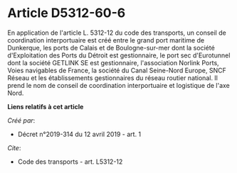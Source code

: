 # Article D5312-60-6

En application de l'article L. 5312-12 du code des transports, un conseil de coordination interportuaire est créé entre le
grand port maritime de Dunkerque, les ports de Calais et de Boulogne-sur-mer dont la société d'Exploitation des Ports du
Détroit est gestionnaire, le port sec d'Eurotunnel dont la société GETLINK SE est gestionnaire, l'association Norlink Ports,
Voies navigables de France, la société du Canal Seine-Nord Europe, SNCF Réseau et les établissements gestionnaires du réseau
routier national. Il prend le nom de conseil de coordination interportuaire et logistique de l'axe Nord.

**Liens relatifs à cet article**

_Créé par_:

  - Décret n°2019-314 du 12 avril 2019 - art. 1

_Cite_:

  - Code des transports - art. L5312-12
